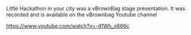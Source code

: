 Little Hackathon in your city was a vBrownBag stage presentation. It was recorded and is available on the vBrownbag Youtube channel

https://www.youtube.com/watch?v=-d1Wh_x666c

